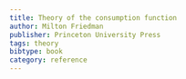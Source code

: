 ```yaml
---
title: Theory of the consumption function
author: Milton Friedman
publisher: Princeton University Press
tags: theory
bibtype: book
category: reference
---
```

